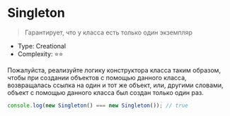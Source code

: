 # Singleton

> Гарантирует, что у класса есть только один экземпляр

- Type: Creational
- Complexity: ⭐⭐

Пожалуйста, реализуйте логику конструктора класса таким образом, чтобы
при создании объектов с помощью данного класса, возвращалась ссылка
на один и тот же объект, или, другими словами, объект с помощью данного
класса был создан только один раз.

```js
console.log(new Singleton() === new Singleton()); // true
```
